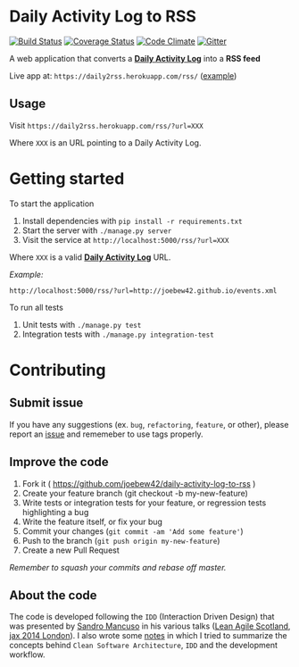 # Daily Activity Log to RSS

[![Build Status](https://travis-ci.org/joebew42/daily-activity-log-to-rss.svg)](https://travis-ci.org/joebew42/daily-activity-log-to-rss)
[![Coverage Status](https://coveralls.io/repos/joebew42/daily-activity-log-to-rss/badge.svg?branch=master&service=github)](https://coveralls.io/github/joebew42/daily-activity-log-to-rss?branch=master)
[![Code Climate](https://codeclimate.com/github/joebew42/daily-activity-log-to-rss/badges/gpa.svg)](https://codeclimate.com/github/joebew42/daily-activity-log-to-rss)
[![Gitter](https://badges.gitter.im/Join%20Chat.svg)](https://gitter.im/joebew42/daily-activity-log-to-rss?utm_source=badge&utm_medium=badge&utm_campaign=pr-badge)

A web application that converts a [**Daily Activity Log**](https://github.com/joebew42/daily-activity-log)
into a **RSS feed**

Live app at: `https://daily2rss.herokuapp.com/rss/` ([example](https://daily2rss.herokuapp.com/rss/?url=http://joebew42.github.io/events))

## Usage

Visit `https://daily2rss.herokuapp.com/rss/?url=XXX`

Where `XXX` is an URL pointing to a Daily Activity Log.

# Getting started

To start the application

1. Install dependencies with `pip install -r requirements.txt`
2. Start the server with `./manage.py server`
3. Visit the service at `http://localhost:5000/rss/?url=XXX`

Where `XXX` is a valid [**Daily Activity Log**](https://github.com/joebew42/daily-activity-log) URL.

_Example:_

`http://localhost:5000/rss/?url=http://joebew42.github.io/events.xml`

To run all tests

1. Unit tests with `./manage.py test`
2. Integration tests with `./manage.py integration-test`

# Contributing

## Submit issue

If you have any suggestions (ex. `bug`, `refactoring`, `feature`, or other), please report an
[issue](https://github.com/joebew42/daily-activity-log-to-rss/issues) and rememeber to use tags properly.

## Improve the code

1. Fork it ( https://github.com/joebew42/daily-activity-log-to-rss )
2. Create your feature branch (git checkout -b my-new-feature)
3. Write tests or integration tests for your feature, or regression tests highlighting a bug
4. Write the feature itself, or fix your bug
5. Commit your changes (`git commit -am 'Add some feature'`)
6. Push to the branch (`git push origin my-new-feature`)
7. Create a new Pull Request

_Remember to squash your commits and rebase off master._

## About the code

The code is developed following the `IDD` (Interaction Driven Design)
that was presented by [Sandro Mancuso](https://github.com/sandromancuso) in his various
talks ([Lean Agile Scotland](https://vimeo.com/107963074), [jax 2014 London](https://vimeo.com/128596005)).
I also wrote some [notes](http://joebew42.github.io/notes/20150712SandroMancuso_CraftedDesign.txt)
in which I tried to summarize the concepts behind `Clean Software Architecture`, `IDD` and the development workflow.
